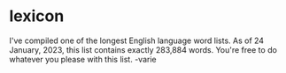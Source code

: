 # lexicon
I've compiled one of the longest English language word lists.  As of 24 January, 2023, this list contains exactly 283,884 words.  You're free to do whatever you please with this list.
-varie
